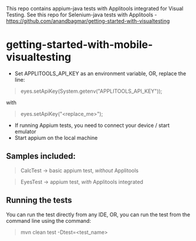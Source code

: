 This repo contains appium-java tests with Applitools integrated for Visual Testing.
See this repo for Selenium-java tests with Applitools - https://github.com/anandbagmar/getting-started-with-visualtesting

# getting-started-with-mobile-visualtesting

* Set APPLITOOLS_API_KEY as an environment variable, OR, replace the line:
> eyes.setApiKey(System.getenv("APPLITOOLS_API_KEY"));

with 
> eyes.setApiKey("<replace_me>");

* If running Appium tests, you need to connect your device / start emulator
* Start appium on the local machine

## Samples included:

> CalcTest -> basic appium test, *without* Applitools
 
> EyesTest -> appium test, *with* Applitools integrated

## Running the tests

You can run the test directly from any IDE, OR, you can run the test from the command line using the command:

> mvn clean test -Dtest=<test_name>